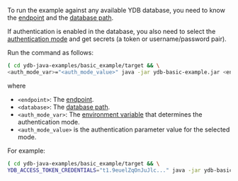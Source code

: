 To run the example against any available YDB database, you need to know the [endpoint](../../../../../concepts/connect.md#endpoint) and the [database path](../../../../../concepts/connect.md#database).

If authentication is enabled in the database, you also need to select the [authentication mode](../../../../../concepts/auth.md) and get secrets (a token or username/password pair).

Run the command as follows:

```bash
( cd ydb-java-examples/basic_example/target && \
<auth_mode_var>="<auth_mode_value>" java -jar ydb-basic-example.jar <endpoint>?database=<database>)
```

where

- `<endpoint>`: The [endpoint](../../../../../concepts/connect.md#endpoint).
- `<database>`: The [database path](../../../../../concepts/connect.md#database).
- `<auth_mode_var>`: The [environment variable](../../../auth.md#env) that determines the authentication mode.
- `<auth_mode_value>` is the authentication parameter value for the selected mode.

For example:

```bash
( cd ydb-java-examples/basic_example/target && \
YDB_ACCESS_TOKEN_CREDENTIALS="t1.9euelZqOnJuJlc..." java -jar ydb-basic-example.jar grpcs://ydb.example.com:2135?database=/somepath/somelocation)
```

